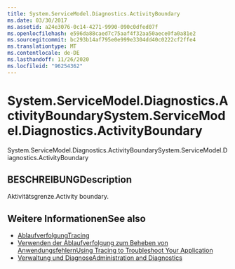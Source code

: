 ```yaml
---
title: System.ServiceModel.Diagnostics.ActivityBoundary
ms.date: 03/30/2017
ms.assetid: a24e3076-0c14-4271-9990-090c0dfed07f
ms.openlocfilehash: e596da88caed7c75aaf4f32aa50aece0fa0a81e2
ms.sourcegitcommit: bc293b14af795e0e999e3304dd40c0222cf2ffe4
ms.translationtype: MT
ms.contentlocale: de-DE
ms.lasthandoff: 11/26/2020
ms.locfileid: "96254362"
---
```

# <a name="systemservicemodeldiagnosticsactivityboundary"></a><span data-ttu-id="c23ae-102">System.ServiceModel.Diagnostics.ActivityBoundary</span><span class="sxs-lookup"><span data-stu-id="c23ae-102">System.ServiceModel.Diagnostics.ActivityBoundary</span></span>

<span data-ttu-id="c23ae-103">System.ServiceModel.Diagnostics.ActivityBoundary</span><span class="sxs-lookup"><span data-stu-id="c23ae-103">System.ServiceModel.Diagnostics.ActivityBoundary</span></span>  
  
## <a name="description"></a><span data-ttu-id="c23ae-104">BESCHREIBUNG</span><span class="sxs-lookup"><span data-stu-id="c23ae-104">Description</span></span>  

 <span data-ttu-id="c23ae-105">Aktivitätsgrenze.</span><span class="sxs-lookup"><span data-stu-id="c23ae-105">Activity boundary.</span></span>  
  
## <a name="see-also"></a><span data-ttu-id="c23ae-106">Weitere Informationen</span><span class="sxs-lookup"><span data-stu-id="c23ae-106">See also</span></span>

- [<span data-ttu-id="c23ae-107">Ablaufverfolgung</span><span class="sxs-lookup"><span data-stu-id="c23ae-107">Tracing</span></span>](index.md)
- [<span data-ttu-id="c23ae-108">Verwenden der Ablaufverfolgung zum Beheben von Anwendungsfehlern</span><span class="sxs-lookup"><span data-stu-id="c23ae-108">Using Tracing to Troubleshoot Your Application</span></span>](using-tracing-to-troubleshoot-your-application.md)
- [<span data-ttu-id="c23ae-109">Verwaltung und Diagnose</span><span class="sxs-lookup"><span data-stu-id="c23ae-109">Administration and Diagnostics</span></span>](../index.md)
